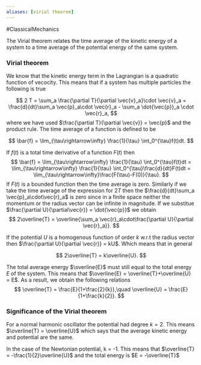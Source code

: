 ```yaml
---
aliases: [virial theorem]
---
```

#ClassicalMechanics 

The Virial theorem relates the time average of the kinetic energy of a system to a time average of the potential energy of the same system. 

### Virial theorem
We know that the kinetic energy term in the Lagrangian is a quadratic function of vecocity. This means that if a system has multiple particles the following is true

$$
2 T = \sum_a \frac{\partial T}{\partial \vec{v}_a}\cdot \vec{v}_a = \frac{d}{dt}\sum_a \vec{p}_a\cdot \vec{r}_a - \sum_a \dot{\vec{p}}_a \cdot \vec{r}_a, 
$$
where we have used $\frac{\partial T}{\partial \vec{v}} = \vec{p}$ and the product rule. The time average of a function is defined to be 

$$
\bar{f} = \lim_{\tau\rightarrow\infty} \frac{1}{\tau} \int_0^{\tau}f(t)dt.
$$

If $f(t)$ is a total time derivative of a function $F(t)$ then 
$$
\bar{f} = \lim_{\tau\rightarrow\infty} \frac{1}{\tau} \int_0^{\tau}f(t)dt = \lim_{\tau\rightarrow\infty} \frac{1}{\tau} \int_0^{\tau}\frac{d}{dt}F(t)dt = \lim_{\tau\rightarrow\infty}\frac{F(\tau)-F(0)}{\tau}.
$$
If $F(t)$  is a bounded function then the time average is zero. Similarly if we take the time average of the expression for $2T$ then the $\frac{d}{dt}\sum_a \vec{p}_a\cdot\vec{r}_a$ is zero since in a finite space neither the momentum or the radius vector can be infinite in magnitude. If we substitue $\frac{\partial U}{\partial\vec{r}} = \dot{\vec{p}}$  we obtain
$$
2\overline{T} = \overline{\sum_a \vec{r}_a\cdot\frac{\partial U}{\partial \vec{r}_a}}.
$$

If the potential $U$ is a homogenous function of order $k$ w.r.t the radius vector then $\frac{\partial U}{\partial \vec{r}} = kU$. Which means that in general 

$$
2\overline{T} = k\overline{U}.
$$

The total average energy $\overline{E}$ must still equal to the total energy $E$ of the system. This means that $\overline{E} = \overline{T}+\overline{U} = E$. As a result, we obtain the following relations 
$$
\overline{T} = \frac{E}{1+\frac{2}{k}},\quad \overline{U} = \frac{E}{1+\frac{k}{2}}.
$$

### Significance of the Virial theorem

For a normal harmonic oscillator the potential had degree $k=2$. This means $\overline{T} = \overline{U}$ which says that the average kinetic energy and potential are the same. 

In the case of the Newtonian potential, k = -1. This means that $\overline{T} = -\frac{1}{2}\overline{U}$  and the total energy is $E = -\overline{T}$
